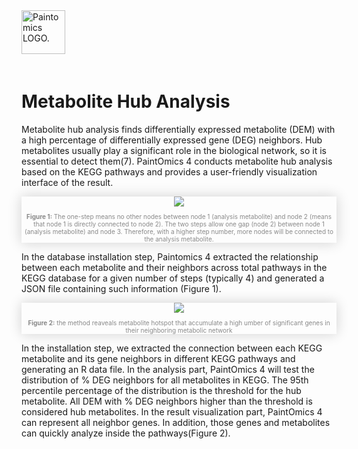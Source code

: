 <div class="imageContainer" style="" >
    <img src="paintomics_150x690.png" title="Paintomics LOGO." style=" height: 70px !important; margin-bottom: 20px; ">
</div>

# Metabolite Hub Analysis

Metabolite hub analysis finds differentially expressed metabolite (DEM) with a high percentage of differentially expressed gene (DEG) neighbors. Hub metabolites usually play a significant role in the biological network, so it is essential to detect them(7). PaintOmics 4 conducts metabolite hub analysis based on the KEGG pathways and provides a user-friendly visualization interface of the result.

<div class="imageContainer" style="box-shadow: 0px 0px 20px #D0D0D0; text-align:center; font-size:10px; color:#898989" >
    <img src="metabolite_hub_analysis_figure_1.png"/>
    <p class="imageLegend"><b>Figure 1:</b> The one-step means no other nodes between node 1 (analysis metabolite) and node 2 (means that node 1 is directly connected to node 2). The two steps allow one gap (node 2) between node 1 (analysis metabolite) and node 3. Therefore, with a higher step number, more nodes will be connected to the analysis metabolite.</p>
</div>

In the database installation step, Paintomics 4 extracted the relationship between each metabolite and their neighbors across total pathways in the KEGG database for a given number of steps (typically 4) and generated a JSON file containing such information (Figure 1). 

<div class="imageContainer" style="box-shadow: 0px 0px 20px #D0D0D0; text-align:center; font-size:10px; color:#898989" >
    <img src="metabolite_hub_analysis_figure_2.png"/>
    <p class="imageLegend"><b>Figure 2:</b> the method reaveals metabolite hotspot that accumulate a high umber of significant genes in their neighboring metabolic network</p>
</div>

In the installation step, we extracted the connection between each KEGG metabolite and its gene neighbors in different KEGG pathways and generating an R data file. In the analysis part, PaintOmics 4 will test the distribution of % DEG neighbors for all metabolites in KEGG. The 95th percentile percentage of the distribution is the threshold for the hub metabolite. All DEM with % DEG neighbors higher than the threshold is considered hub metabolites. In the result visualization part, PaintOmics 4 can represent all neighbor genes. In addition, those genes and metabolites can quickly analyze inside the pathways(Figure 2).
